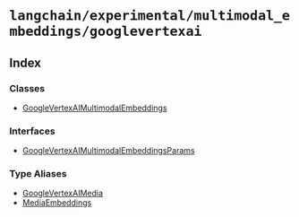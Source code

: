 `langchain/experimental/multimodal_embeddings/googlevertexai`
=============================================================

Index[](#index "Direct link to Index")
---------------------------------------

### Classes[](#classes "Direct link to Classes")

*   [GoogleVertexAIMultimodalEmbeddings](/docs/api/experimental_multimodal_embeddings_googlevertexai/classes/GoogleVertexAIMultimodalEmbeddings)

### Interfaces[](#interfaces "Direct link to Interfaces")

*   [GoogleVertexAIMultimodalEmbeddingsParams](/docs/api/experimental_multimodal_embeddings_googlevertexai/interfaces/GoogleVertexAIMultimodalEmbeddingsParams)

### Type Aliases[](#type-aliases "Direct link to Type Aliases")

*   [GoogleVertexAIMedia](/docs/api/experimental_multimodal_embeddings_googlevertexai/types/GoogleVertexAIMedia)
*   [MediaEmbeddings](/docs/api/experimental_multimodal_embeddings_googlevertexai/types/MediaEmbeddings)